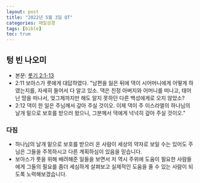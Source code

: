 ```yaml
---
layout: post
title: "2022년 5월 3일 QT"
categories: 매일성경
tags: [bible]
toc: true
---
```


## 텅 빈 나오미
- 본문: [룻기 2:1-13](https://www.bskorea.or.kr/bible/korbibReadpage.php?version=SAENEW&book=rut&chap=2&sec=1&cVersion=&fontSize=15px&fontWeight=normal)
- 2:11 보아스가 룻에게 대답하였다. "남편을 잃은 뒤에 댁이 시어머니에게 어떻게 하였는지를, 자세히 들어서 다 알고 있소. 댁은 친정 아버지와 어머니를 떠나고, 태어난 땅을 떠나서, 엊그제까지만 해도 알지 못하던 다른 백성에게로 오지 않았소?
- 2:12 댁이 한 일은 주님께서 갚아 주실 것이오. 이제 댁이 주 이스라엘의 하나님의 날개 밑으로 보호를 받으러 왔으니, 그분께서 댁에게 넉넉히 갚아 주실 것이오."

### 다짐
- 하나님의 날개 밑으로 보호를 받으러 온 사람이 세상의 약자로 보일 수는 있어도 주님은 그들을 주목하시고 다른 계획하심이 있음을 믿습니다.
- 보아스가 룻을 위해 배려해준 일들을 보면서 저 역시 주위에 도움이 필요한 사람들에게 그들의 필요를 좀더 세심하게 살펴보고 실제적인 도움을 줄 수 있는 사람이 되도록 노력해보겠습니다.
